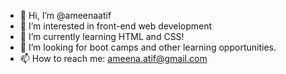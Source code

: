 - 👋 Hi, I’m @ameenaatif
- 👀 I’m interested in front-end web development
- 🌱 I’m currently learning HTML and CSS!
- 💞️ I’m looking for boot camps and other learning opportunities.
- 📫 How to reach me: ameena.atif@gmail.com

<!---
ameenaatif/ameenaatif is a ✨ special ✨ repository because its `README.md` (this file) appears on your GitHub profile.
You can click the Preview link to take a look at your changes.
--->
